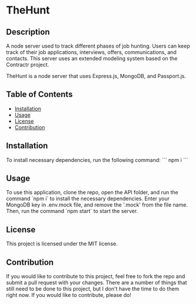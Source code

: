 # TheHunt

## Description

A node server used to track different phases of job hunting. Users can keep track of their job applications, interviews, offers, communications, and contacts. This server uses an extended modeling system based on the Contractr project.

TheHunt is a node server that uses Express.js, MongoDB, and Passport.js.

## Table of Contents

* [Installation](#installation)
* [Usage](#usage)
* [License](#license)
* [Contribution](#contribution)

## Installation

To install necessary dependencies, run the following command:
\`\`\`
npm i
\`\`\`

## Usage

To use this application, clone the repo, open the API folder, and run the command \`npm i\` to install the necessary dependencies. Enter your MongoDB key in .env.mock file, and remove the '.mock' from the file name. Then, run the command \`npm start\` to start the server.

## License

This project is licensed under the MIT license.

## Contribution

If you would like to contribute to this project, feel free to fork the repo and submit a pull request with your changes. There are a number of things that still need to be done to this project, but I don't have the time to do them right now. If you would like to contribute, please do!
